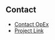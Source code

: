 ## Contact

- [Contact OpEx](mailto:opex@getg5.com)  
- [Project Link](https://github.com/g5search/opex-runbook)